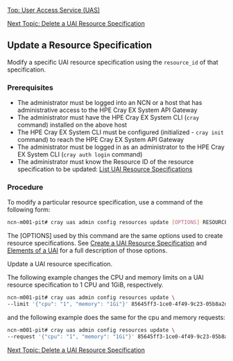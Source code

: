 [Top: User Access Service (UAS)](index.md)

[Next Topic: Delete a UAI Resource Specification](Delete_a_UAI_Resource_Specification.md)

## Update a Resource Specification

Modify a specific UAI resource specification using the `resource_id` of that specification.

### Prerequisites

* The administrator must be logged into an NCN or a host that has administrative access to the HPE Cray EX System API Gateway
* The administrator must have the HPE Cray EX System CLI (`cray` command) installed on the above host
* The HPE Cray EX System CLI must be configured (initialized - `cray init` command) to reach the HPE Cray EX System API Gateway
* The administrator must be logged in as an administrator to the HPE Cray EX System CLI (`cray auth login` command)
* The administrator must know the Resource ID of the resource specification to be updated: [List UAI Resource Specifications](List_UAI_Resource_Specifications.md)

### Procedure

To modify a particular resource specification, use a command of the following form:

```bash
ncn-m001-pit# cray uas admin config resources update [OPTIONS] RESOURCE_ID
```

The \[OPTIONS\] used by this command are the same options used to create resource specifications. See [Create a UAI Resource Specification](Create_a_UAI_Resource_Specification.md) and [Elements of a UAI](Elements_of_a_UAI.md) for a full description of those options.

Update a UAI resource specification.

The following example changes the CPU and memory limits on a UAI resource specification to 1 CPU and 1GiB, respectively.

```bash
ncn-m001-pit# cray uas admin config resources update \
--limit '{"cpu": "1", "memory": "1Gi"}' 85645ff3-1ce0-4f49-9c23-05b8a2d31849
```

and the following example does the same for the cpu and memory requests:

```bash
ncn-m001-pit# cray uas admin config resources update \
--request '{"cpu": "1", "memory": "1Gi"}' 85645ff3-1ce0-4f49-9c23-05b8a2d31849
```

[Next Topic: Delete a UAI Resource Specification](Delete_a_UAI_Resource_Specification.md)

